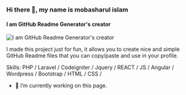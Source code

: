 ### Hi there 👋, my name is mobasharul islam
#### I am GitHub Readme Generator's creator
![I am GitHub Readme Generator's creator](https://arturssmirnovs.github.io/github-profile-readme-generator/images/banner.png)

I made this project just for fun, it allows you to create nice and simple GitHub Readme files that you can copy/paste and use in your profile.

Skills: PHP / Laravel / Codeigniter / Jquery / REACT / JS / Angular / Wordpress / Bootstrap / HTML / CSS /

- 🔭 I’m currently working on this page. 



